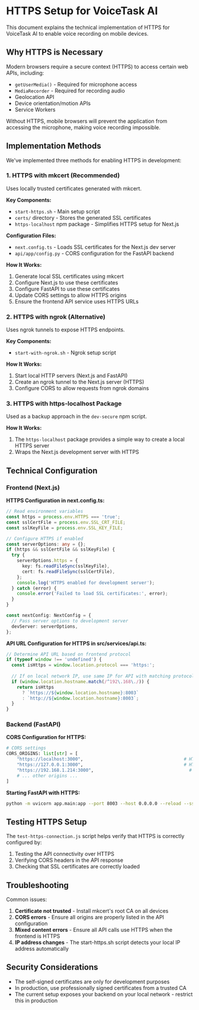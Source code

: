 # HTTPS Setup for VoiceTask AI

This document explains the technical implementation of HTTPS for VoiceTask AI to enable voice recording on mobile devices.

## Why HTTPS is Necessary

Modern browsers require a secure context (HTTPS) to access certain web APIs, including:
- `getUserMedia()` - Required for microphone access
- `MediaRecorder` - Required for recording audio
- Geolocation API
- Device orientation/motion APIs
- Service Workers

Without HTTPS, mobile browsers will prevent the application from accessing the microphone, making voice recording impossible.

## Implementation Methods

We've implemented three methods for enabling HTTPS in development:

### 1. HTTPS with mkcert (Recommended)

Uses locally trusted certificates generated with mkcert.

**Key Components:**
- `start-https.sh` - Main setup script
- `certs/` directory - Stores the generated SSL certificates
- `https-localhost` npm package - Simplifies HTTPS setup for Next.js

**Configuration Files:**
- `next.config.ts` - Loads SSL certificates for the Next.js dev server
- `api/app/config.py` - CORS configuration for the FastAPI backend

**How It Works:**
1. Generate local SSL certificates using mkcert
2. Configure Next.js to use these certificates
3. Configure FastAPI to use these certificates
4. Update CORS settings to allow HTTPS origins
5. Ensure the frontend API service uses HTTPS URLs

### 2. HTTPS with ngrok (Alternative)

Uses ngrok tunnels to expose HTTPS endpoints.

**Key Components:**
- `start-with-ngrok.sh` - Ngrok setup script

**How It Works:**
1. Start local HTTP servers (Next.js and FastAPI)
2. Create an ngrok tunnel to the Next.js server (HTTPS)
3. Configure CORS to allow requests from ngrok domains

### 3. HTTPS with https-localhost Package

Used as a backup approach in the `dev-secure` npm script.

**How It Works:**
1. The `https-localhost` package provides a simple way to create a local HTTPS server
2. Wraps the Next.js development server with HTTPS

## Technical Configuration

### Frontend (Next.js)

**HTTPS Configuration in next.config.ts:**
```typescript
// Read environment variables
const https = process.env.HTTPS === 'true';
const sslCertFile = process.env.SSL_CRT_FILE;
const sslKeyFile = process.env.SSL_KEY_FILE;

// Configure HTTPS if enabled
const serverOptions: any = {};
if (https && sslCertFile && sslKeyFile) {
  try {
    serverOptions.https = {
      key: fs.readFileSync(sslKeyFile),
      cert: fs.readFileSync(sslCertFile),
    };
    console.log('HTTPS enabled for development server');
  } catch (error) {
    console.error('Failed to load SSL certificates:', error);
  }
}

const nextConfig: NextConfig = {
  // Pass server options to development server
  devServer: serverOptions,
};
```

**API URL Configuration for HTTPS in src/services/api.ts:**
```typescript
// Determine API URL based on frontend protocol
if (typeof window !== 'undefined') {
  const isHttps = window.location.protocol === 'https:';
  
  // If on local network IP, use same IP for API with matching protocol
  if (window.location.hostname.match(/^192\.168\./)) {
    return isHttps 
      ? `https://${window.location.hostname}:8003` 
      : `http://${window.location.hostname}:8003`;
  }
}
```

### Backend (FastAPI)

**CORS Configuration for HTTPS:**
```python
# CORS settings
CORS_ORIGINS: list[str] = [
    "https://localhost:3000",                                      # HTTPS local development
    "https://127.0.0.1:3000",                                      # HTTPS local development alternative
    "https://192.168.1.214:3000",                                    # HTTPS local IP for mobile testing
    # ... other origins ...
]
```

**Starting FastAPI with HTTPS:**
```bash
python -m uvicorn app.main:app --port 8003 --host 0.0.0.0 --reload --ssl-keyfile="$CERT_DIR/localhost+3-key.pem" --ssl-certfile="$CERT_DIR/localhost+3.pem"
```

## Testing HTTPS Setup

The `test-https-connection.js` script helps verify that HTTPS is correctly configured by:
1. Testing the API connectivity over HTTPS
2. Verifying CORS headers in the API response
3. Checking that SSL certificates are correctly loaded

## Troubleshooting

Common issues:
1. **Certificate not trusted** - Install mkcert's root CA on all devices
2. **CORS errors** - Ensure all origins are properly listed in the API configuration
3. **Mixed content errors** - Ensure all API calls use HTTPS when the frontend is HTTPS
4. **IP address changes** - The start-https.sh script detects your local IP address automatically

## Security Considerations

- The self-signed certificates are only for development purposes
- In production, use professionally signed certificates from a trusted CA
- The current setup exposes your backend on your local network - restrict this in production 